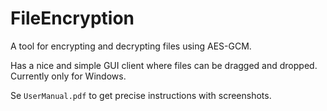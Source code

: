 # FileEncryption

A tool for encrypting and decrypting files using AES-GCM.

Has a nice and simple GUI client where files can be dragged and dropped. Currently only for Windows.

Se <code>UserManual.pdf</code> to get precise instructions with screenshots.
